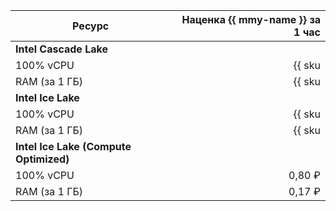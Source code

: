 | Ресурс        | Наценка {{ mmy-name }} за 1 час                              |
| ------------- | -----------------------------------------------------------: |
| **Intel Cascade Lake**                                                       |
| 100% vCPU     | {{ sku|RUB|mdb.cluster.mysql.v2.cpu.c100.dedicated|string }} |
| RAM (за 1 ГБ) | {{ sku|RUB|mdb.cluster.mysql.v2.ram.dedicated|string }}      |
| **Intel Ice Lake**                                                           |
| 100% vCPU     | {{ sku|RUB|mdb.cluster.mysql.v3.cpu.c100.dedicated|string }} |
| RAM (за 1 ГБ) | {{ sku|RUB|mdb.cluster.mysql.v3.ram.dedicated|string }}      |
| **Intel Ice Lake (Compute Optimized)** |
| 100% vCPU | 0,80 ₽ |
| RAM (за 1 ГБ) | 0,17 ₽ |
